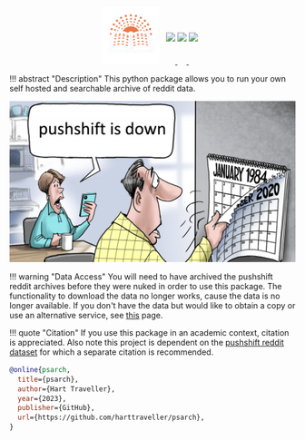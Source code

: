 <style>
.md-typeset h1 {display: none;}
</style>

<div align="center">
<img src="assets/psarch.png" width=100 style="position: relative; left: -8px;">
<a href="https://github.com/harttraveller/psarch/blob/main/LICENSE" target="_blank">
<img src="https://img.shields.io/badge/license-MIT-blue" height=20 style="position: relative; top: -40px;">
</a>
<a href="https://www.python.org/downloads" target="_blank">
<img src="https://img.shields.io/badge/python-3.10-blue" height=20 style="position: relative; top: -40px;">
</a>
<a href="https://github.com/psf/black" target="_blank">
<img src="https://img.shields.io/badge/code%20style-black-black" height=20 style="position: relative; top: -40px;">
</a>
</div>

!!! abstract "Description"
    This python package allows you to run your own self hosted and searchable archive of reddit data.

![](assets/ps-meme.png)

!!! warning "Data Access"
    You will need to have archived the pushshift reddit archives before they were nuked in order to use this package. The functionality to download the data no longer works, cause the data is no longer available. If you don't have the data but would like to obtain a copy or use an alternative service, see [this](data.md) page.

!!! quote "Citation"
    If you use this package in an academic context, citation is appreciated. Also note this project is dependent on the [pushshift reddit dataset](https://arxiv.org/abs/2001.08435) for which a separate citation is recommended.

```bibtex title="BibTeX"
@online{psarch,
  title={psarch},
  author={Hart Traveller},
  year={2023},
  publisher={GitHub},
  url={https://github.com/harttraveller/psarch},
}
```


